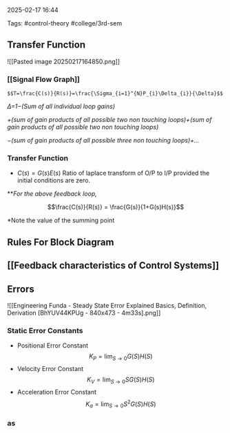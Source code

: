 2025-02-17 16:44


Tags: #control-theory #college/3rd-sem

## Transfer Function

![[Pasted image 20250217164850.png]]



### [[Signal Flow Graph]]
	$$T=\frac{C(s)}{R(s)}=\frac{\Sigma_{i=1}^{N}P_{i}\Delta_{i}}{\Delta}$$

*Δ=1−(Sum of all individual loop gains)*

*+(sum of gain products of all possible two non touching loops)+(sum of gain products of all possible two non touching loops)*

*−(sum of gain products of all possible three non touching loops)+...*


### Transfer Function
- $C(s) = G(s)E(s)$
Ratio of laplace transform of O/P to I/P provided the initial conditions are zero.

***For the above feedback loop,*

$$\frac{C(s)}{R(s)} = \frac{G(s)}{1+G(s)H(s)}$$

*Note the value of the summing point

## Rules For Block Diagram



## [[Feedback characteristics of Control Systems]]


## Errors
![[Engineering Funda - Steady State Error Explained Basics, Definition, Derivation [BhYUV44KPUg - 840x473 - 4m33s].png]]

### Static Error Constants
- Positional Error Constant
$$K_P=\lim_{S\to0}{G}(S){H}(S)$$
- Velocity Error Constant
$$K_V=\lim_{S\to0}{SG}(S){H}(S)$$
- Acceleration Error Constant
  $$K_a=\lim_{S\to0}{S^2G}(S){H}(S)$$
### as




